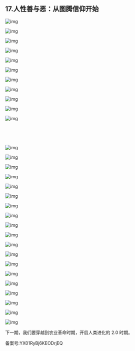 ## 17.人性善与恶：从图腾信仰开始
  



![img](https://pic4.zhimg.com/v2-8d74b360c9a401cfb5fbfc850cb89cdd.webp)

![img](https://pic1.zhimg.com/v2-9f86cadec2864d725b16d979eefed2eb.webp)

![img](https://pic2.zhimg.com/v2-99565c0f23d8a1d81c67772193194dcc.webp)

![img](https://pic2.zhimg.com/v2-26f4d4266694c3549dbfac108f7e96c3.webp)

![img](https://pic3.zhimg.com/v2-08d6a5be87cc996ba82cc3be225a13f9.webp)

![img](https://pic2.zhimg.com/v2-a50094d78af96a3e25c079c0db40877e.webp)

![img](https://pic2.zhimg.com/v2-2626c70da1b320aa4c85908f8000c56e.webp)

![img](https://pic4.zhimg.com/v2-eef5e642d1ed2941d5ee9fd2ffb82418.webp)

![img](https://pic1.zhimg.com/v2-e739dec6cf88a08447b2bc865a057399.webp)

![img](https://pic3.zhimg.com/v2-37b4853be8d81131b1a55785dfc6b92c.webp)

![img](https://pic1.zhimg.com/v2-130704b2df76f1d0aaa9a5081c72eaf9.webp)

                                                                                                                         


                                                          


![img](https://pic3.zhimg.com/v2-dc447144a863bb3cfede29a45457794c.webp)

![img](https://pic4.zhimg.com/v2-77988f9a07d077a405a5eebe09358974.webp)

![img](https://pic3.zhimg.com/v2-b88d52296126be777e9d2470b6afb8ff.webp)

![img](https://pic3.zhimg.com/v2-bf073a881a808427dd0be8103f479bcc.webp)

![img](https://pic1.zhimg.com/v2-ab08a79ff9aaa98edf4a29e157a6f728.webp)

![img](https://pic3.zhimg.com/v2-626cfeb1ea02efaea76feccfd9b174b3.webp)

![img](https://pic3.zhimg.com/v2-76b26bead8f9201728cf3c5d3ba5afa5.webp)

![img](https://pic1.zhimg.com/v2-fc0a605bda48a60d1bf4e79d21153c63.webp)

![img](https://pic1.zhimg.com/v2-4a07d97f8b2225f16cd2f813b9ceadab.webp)

![img](https://pic1.zhimg.com/v2-8baebf719f9b974aa299ec745ef87be1.webp)

![img](https://pic2.zhimg.com/v2-8c2ae47867c4fcd5ee86723735283beb.webp)

![img](https://pic4.zhimg.com/v2-34d4bdb4ec6e418ac11e857f81058ab5.webp)

![img](https://pic1.zhimg.com/v2-3744d6b1fbcc8da4763e2fc53175fe6c.webp)

![img](https://pic2.zhimg.com/v2-6041bb9ba35721f363042aa571555705.webp)

![img](https://pic3.zhimg.com/v2-304417156d791bc3b6d1f11c1585a36b.webp)

![img](https://pic1.zhimg.com/v2-26e564cd86e64ba2749e70ea16e65818.webp)

![img](https://pic2.zhimg.com/v2-cbda1d57423bf84af5ce25dc000f78de.webp)

![img](https://pic1.zhimg.com/v2-e77167219bf675b52b824f15113b81c8.webp)

![img](https://pic2.zhimg.com/v2-644c701440b00d1d426a2627e7800dee.webp)

下一期，我们要穿越到农业革命时期，开启人类进化的 2.0 时期。


备案号:YX01RyBj6KEODrjEQ

